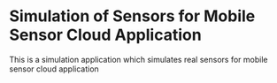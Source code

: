 

# Simulation of Sensors for Mobile Sensor Cloud Application

This is a simulation application which simulates real sensors for mobile sensor cloud application

